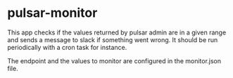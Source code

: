 # pulsar-monitor

This app checks if the values returned by pulsar admin are in a given range and sends a message to slack if something went wrong. It should be run periodically with a cron task for instance.

The endpoint and the values to monitor are configured in the monitor.json file.

